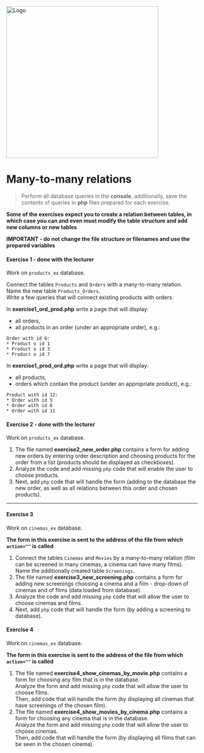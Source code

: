 <img alt="Logo" src="http://coderslab.pl/svg/logo-coderslab.svg" width="400">

#  Many-to-many relations

>Perform all database queries in the **console**, additionally, save the contents of queries in **php** files prepared for each exercise.  

**Some of the exercises expect you to create a relation between tables, in which case you can and even must modify the table structure and add new columns or new tables**

**IMPORTANT - do not change the file structure or filenames and use the prepared variables**

#### Exercise 1 - done with the lecturer

Work on `products_ex` database.

Connect the tables ```Products``` and ```Orders``` with a many-to-many relation.  
Name the new table `Products_Orders`.  
Write a few queries that will connect existing products with orders.

In **exercise1_ord_prod.php** write a page that will display:
* all orders,
* all products in an order (under an appropriate order), e.g.:
```
Order with id 6:
* Product o id 1
* Product o id 3
* Product o id 7
```

In **exercise1_prod_ord.php** write a page that will display:
* all products,
* orders which contain the product (under an appropriate product), e.g.:
```
Product with id 12:
* Order with id 5
* Order with id 6
* Order with id 11
```

#### Exercise 2 - done with the lecturer

Work on `products_ex` database.

1. The file named **exercise2_new_order.php** contains a form for adding new orders by entering order description and choosing products for the order from a list (products should be displayed as checkboxes).
2. Analyze the code and add missing ``php`` code that will enable the user to choose products.
3. Next, add ``php`` code that will handle the form (adding to the database the new order, as well as all relations between this order and chosen products).

-------------------------------------------------------------------------------

#### Exercise 3

Work on `cinemas_ex` database.


**The form in this exercise is sent to the address of the file from which `action=""` is called**

1. Connect the tables `Cinemas` and `Movies` by a many-to-many relation (film can be screened in many cinemas, a cinema can have many films). Name the additionally created table `Screenings`.
2. The file named **exercise3_new_screening.php** contains a form for adding new screenings choosing a cinema and a film - drop-down of cinemas and of films (data loaded from database).
3. Analyze the code and add missing ``php`` code that will allow the user to choose cinemas and films.
4. Next, add ``php`` code that will handle the form (by adding a screening to database).

#### Exercise 4

Work on `cinemas_ex` database.

**The form in this exercise is sent to the address of the file from which `action=""` is called**

1. The file named **exercise4_show_cinemas_by_movie.php** contains a form for choosing any film that is in the database.  
   Analyze the form and add missing ``php`` code that will allow the user to choose films.  
   Then, add code that will handle the form (by displaying all cinemas that have screenings of the chosen film).
2. The file named **exercise4_show_movies_by_cinema.php** contains a form for choosing any cinema that is in the database.  
   Analyze the form and add missing ``php`` code that will allow the user to choose cinemas.  
   Then, add code that will handle the form (by displaying all films that can be seen in the chosen cinema).
